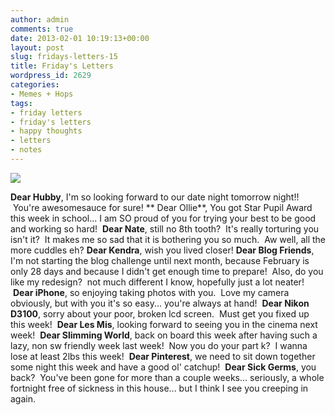 ```yaml
---
author: admin
comments: true
date: 2013-02-01 10:19:13+00:00
layout: post
slug: fridays-letters-15
title: Friday's Letters
wordpress_id: 2629
categories:
- Memes + Hops
tags:
- friday letters
- friday's letters
- happy thoughts
- letters
- notes
---
```


[![](http://i973.photobucket.com/albums/ae219/scenicglory/150x150103450AM.jpg)](http://www.thesweetseasonblog.com/)

**Dear Hubby**, I'm so looking forward to our date night tomorrow night!!  You're awesomesauce for sure! ** Dear Ollie**, You got Star Pupil Award this week in school... I am SO proud of you for trying your best to be good and working so hard!  **Dear Nate**, still no 8th tooth?  It's really torturing you isn't it?  It makes me so sad that it is bothering you so much.  Aw well, all the more cuddles eh? **Dear Kendra**, wish you lived closer! **Dear Blog Friends**, I'm not starting the blog challenge until next month, because February is only 28 days and because I didn't get enough time to prepare!  Also, do you like my redesign?  not much different I know, hopefully just a lot neater!  **Dear iPhone**, so enjoying taking photos with you.  Love my camera obviously, but with you it's so easy... you're always at hand!  **Dear Nikon D3100**, sorry about your poor, broken lcd screen.  Must get you fixed up this week!  **Dear Les Mis**, looking forward to seeing you in the cinema next week!  **Dear Slimming World**, back on board this week after having such a lazy, non sw friendly week last week!  Now you do your part k?  I wanna lose at least 2lbs this week!  **Dear Pinterest**, we need to sit down together some night this week and have a good ol' catchup!  **Dear Sick Germs**, you back?  You've been gone for more than a couple weeks... seriously, a whole fortnight free of sickness in this house... but I think I see you creeping in again.
